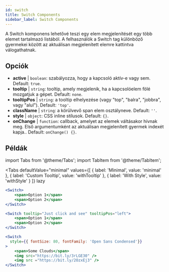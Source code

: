 ```yaml
---
id: switch
title: Switch Components
sidebar_label: Switch Components
---
```


A Switch komponens lehetővé teszi egy elem megjelenítését egy több elemet tartalmazó listából. A felhasználók a Switch tag különböző gyermekei között az aktuálisan megjelenített elemre kattintva válogathatnak.

## Opciók

* __active__ | `boolean`: szabályozza, hogy a kapcsoló aktív-e vagy sem. Default: `true`.
* __tooltip__ | `string`: tooltip, amely megjelenik, ha a kapcsolóelem fölé mozgatjuk a gépet. Default: `none`.
* __tooltipPos__ | `string`: a tooltip elhelyezése (vagy "top", "balra", "jobbra", vagy "alul"). Default: `'top'`.
* __className__ | `string`: a körülvevő span elem osztályneve. Default: `''`.
* __style__ | `object`: CSS inline stílusok. Default: `{}`.
* __onChange__ | `function`: callback, amelyet az elemek váltásakor hívnak meg. Első argumentumként az aktuálisan megjelenített gyermek indexét kapja.. Default: `onChange() {}`.


## Példák

import Tabs from '@theme/Tabs';
import TabItem from '@theme/TabItem';

<Tabs
    defaultValue="minimal"
    values={[
        { label: 'Minimal', value: 'minimal' },
        { label: 'Custom Tooltip', value: 'withTooltip' },
        { label: 'With Style', value: 'withStyle' }
    ]}
    lazy
>

<TabItem value="minimal">

```jsx live
<Switch>
    <span>Option 1</span>
    <span>Option 2</span>
</Switch>
```

</TabItem>

<TabItem value="withTooltip">

```jsx live
<Switch tooltip="Just click and see" tooltipPos="left">
    <span>Option 1</span>
    <span>Option 2</span>
</Switch>
```

</TabItem>

<TabItem value="withStyle">

```jsx live
<Switch  
  style={{ fontSize: 80, fontFamily: 'Open Sans Condensed'}} 
>
    <span>Some Clouds</span>
    <img src="https://bit.ly/3rLGE30" />
    <img src ="https://bit.ly/2OzxEj3" />
</Switch>
```

</TabItem>

</Tabs>
